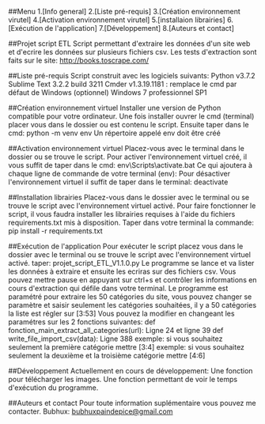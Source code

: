 ##Menu 
1.[Info general]
2.[Liste pré-requis]
3.[Création environnement virutel]
4.[Activation environnement virutel]
5.[installaion librairies]
6.[Exécution de l'application]
7.[Développement]
8.[Auteurs et contact]


##Projet script ETL 
Script permettant d'extraire les données d'un site web et d'ecrire les données sur plusieurs fichiers csv.
Les tests d'extraction sont faits sur le site: http://books.toscrape.com/


##Liste pré-requis 
Script construit avec les logiciels suivants:
Python v3.7.2
Sublime Text 3.2.2 build 3211 
Cmder v1.3.19.1181 : remplace le cmd par défaut de Windows (optionnel)
Windows 7 professionnel SP1


##Création environnement virtuel
Installer une version de Python compatible pour votre ordinateur.
Une fois installer ouvrer le cmd (terminal) placer vous dans le dossier ou est contenu le script.
Ensuite taper dans le cmd:
python -m venv env 
Un répertoire appelé env doit être créé


##Activation environnement virtuel
Placez-vous avec le terminal dans le dossier ou se trouve le script.
Pour activer l'environnement virtuel créé, il vous suffit de taper dans le cmd:
env\Scripts\activate.bat 
Ce qui ajoutera à chaque ligne de commande de votre terminal (env): 
Pour désactiver l'environnement virtuel il suffit de taper dans le terminal:
deactivate 


##Installation librairies
Placez-vous dans le dossier avec le terminal ou se trouve le script avec l'environnement virtuel activé.
Pour faire fonctionner le script, il vous faudra installer les librairies requises à l'aide 
du fichiers requirements.txt mis à disposition. 
Taper dans votre terminal la commande:
pip install -r requirements.txt


##Exécution de l'application
Pour exécuter le script placez vous dans le dossier avec le terminal ou se trouve le script avec l'environnement virtuel activé.
taper:
projet_script_ETL_V1.1.0.py
Le programme se lance et va lister les données à extraire et ensuite les ecriras sur des fichiers csv.
Vous pouvez mettre pause en appuyant sur ctrl+s et contrôler les informations en cours d'extraction qui défile dans votre terminal.
Le programme est paramétré pour extraire les 50 catégories du site, vous pouvez changer se paramètre et saisir seulement
les catégories souhaitées, il y a 50 catégories la liste est régler sur [3:53]
Vous pouvez la modifier en changeant les paramétres sur les 2 fonctions suivantes:
def fonction_main_extract_all_categories(url): 
Ligne 24 et ligne 39
def write_file_import_csv(data):
Ligne 388
exemple: si vous souhaitez seulement la première catégorie mettre [3:4] 
exemple: si vous souhaitez seulement la deuxième et la troisième catégorie mettre [4:6]


##Développement
Actuellement en cours de développement:
Une fonction pour télécharger les images.
Une fonction permettant de voir le temps d'exécution du programme.


##Auteurs et contact 
Pour toute information suplémentaire vous pouvez me contacter.
Bubhux: bubhuxpaindepice@gmail.com

